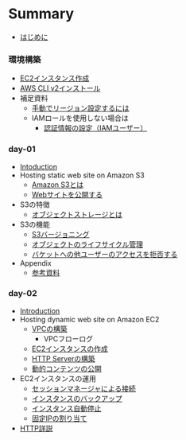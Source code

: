 # Summary

- [はじめに](README.md)

### 環境構築

- [EC2インスタンス作成](./day-01/create_ec2_instance.md)
- [AWS CLI v2インストール](./day-01/install_awscliv2.md)
- 補足資料
  - [手動でリージョン設定するには](./day-01/how_to_set_region_manually.md)
  - IAMロールを使用しない場合は
    - [認証情報の設定（IAMユーザー）](./day-01/set_authentication_with_iamuser.md)

### day-01
- [Intoduction](./day-01/README.md)
- Hosting static web site on Amazon S3
  - [Amazon S3とは](./day-01/s3_introduction.md)
  - [Webサイトを公開する](./day-01/publish_website.md)
- S3の特徴
  - [オブジェクトストレージとは](./day-01/what_is_object_storage.md)
- S3の機能
  - [S3バージョニング](./day-01/s3_versioning.md)
  - [オブジェクトのライフサイクル管理](./day-01/management_of_lifecycle.md)
  - [バケットへの他ユーザーのアクセスを拒否する](./day-01/deny_access_to_bucket.md)
- Appendix
  - [参考資料](./day-01/s3_reference.md)

### day-02
- [Introduction](./day-02/README.md)
- Hosting dynamic web site on Amazon EC2
  - [VPCの構築](./day-02/build_vpc.md)
      - VPCフローログ
  - [EC2インスタンスの作成](./day-02/create_ec2.md)
  - [HTTP Serverの構築](./day-02/build_http_server.md)
  - [動的コンテンツの公開](./day-02/configuration_of_cgi.md)
- EC2インスタンスの運用
  - [セッションマネージャによる接続](./day-02/connect_with_session_manager.md)
  - [インスタンスのバックアップ](./day-02/backup_ec2_instance.md)
  - [インスタンス自動停止](./day-02/auto_stop_ec2_instance.md)
  - [固定IPの割り当て](./day-02/assign_erastic_ip.md)
- [HTTP詳説](./day-02/http_request.md)
